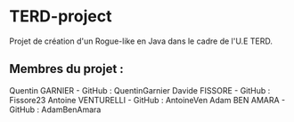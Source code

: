 # TERD-project
Projet de création d'un Rogue-like en Java dans le cadre de l'U.E TERD.

## Membres du projet : 
Quentin GARNIER - GitHub : QuentinGarnier 
Davide FISSORE - GitHub : Fissore23 
Antoine VENTURELLI - GitHub : AntoineVen 
Adam BEN AMARA - GitHub : AdamBenAmara 
